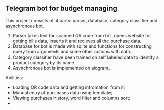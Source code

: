 ## Telegram bot for budget managing

This project consists of 4 parts: parser, database, category classifier and asynchronous bot.

1. Parser takes text for scanned QR code from bill, opens website for getting bills data, inserts it and recieves all the purchase data.
2. Database for bot is made with sqlite and functions for constructing query from arguments and some other actions with data.
3. Category classifier have been trained on self labeled data to identify a product category by its name. 
4. Asynchronous bot is implemented on aiogram.

Abilities:

* Loading QR code data and getting infromation from it;
* Manual entry of purchases data using template;
* Viewing purchases history, word filter and columns sort;
* 
